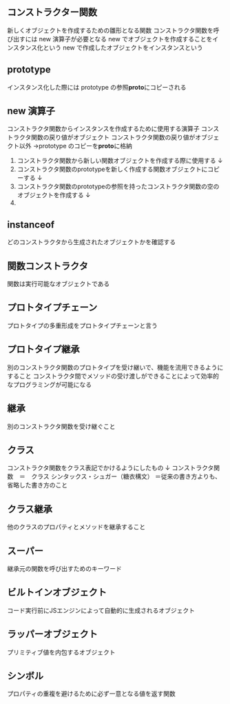﻿## コンストラクター関数

新しくオブジェクトを作成するための雛形となる関数
コンストラクタ関数を呼び出すには new 演算子が必要となる
new でオブジェクトを作成することをインスタンス化という
new で作成したオブジェクトをインスタンスという

## prototype

インスタンス化した際には prototype の参照**proto**にコピーされる

## new 演算子

コンストラクタ関数からインスタンスを作成するために使用する演算子
コンストラクタ関数の戻り値がオブジェクト
コンストラクタ関数の戻り値がオブジェクト以外 →prototype のコピーを**proto**に格納

1. コンストラクタ関数から新しい関数オブジェクトを作成する際に使用する
↓
2. コンストラクタ関数のprototypeを新しく作成する関数オブジェクトにコピーする
↓
3. コンストラクタ関数のprototypeの参照を持ったコンストラクタ関数の空のオブジェクトを作成する
↓
4. 


## instanceof
どのコンストラクタから生成されたオブジェクトかを確認する

## 関数コンストラクタ
関数は実行可能なオブジェクトである

## プロトタイプチェーン
プロトタイプの多重形成をプロトタイプチェーンと言う

## プロトタイプ継承
別のコンストラクタ関数のプロトタイプを受け継いで、機能を流用できるようにすること
コンストラクタ間でメソッドの受け渡しができることによって効率的なプログラミングが可能になる

## 継承
別のコンストラクタ関数を受け継ぐこと

## クラス
コンストラクタ関数をクラス表記でかけるようにしたもの
↓
コンストラクタ関数　＝　クラス
シンタックス・シュガー（糖衣構文）
＝従来の書き方よりも、省略した書き方のこと

## クラス継承
他のクラスのプロパティとメソッドを継承すること

## スーパー
継承元の関数を呼び出すためのキーワード

## ビルトインオブジェクト
コード実行前にJSエンジンによって自動的に生成されるオブジェクト

## ラッパーオブジェクト
プリミティブ値を内包するオブジェクト

## シンボル
プロパティの重複を避けるために必ず一意となる値を返す関数



